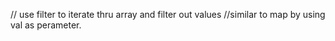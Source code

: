 // use filter to iterate thru array and filter out values
//similar to map by using val as perameter.
